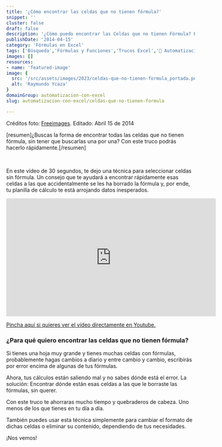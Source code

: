 ```yaml
---
title: '¿Cómo encontrar las celdas que no tienen fórmula?'
snippet: ''
cluster: false
draft: false 
description: '¿Cómo puedo encontrar las Celdas que no tienen Fórmula? En esta vídeo de 30 segundos te cuento cómo puedes hacerlo.'
publishDate: '2014-04-15'
category: 'Fórmulas en Excel'
tags: ['Búsqueda','Fórmulas y Funciones','Trucos Excel','🤖 Automatización con Excel']
images: []
resources: 
- name: 'featured-image'
image: {
  src: '/src/assets/images/2023/celdas-que-no-tienen-formula_portada.png',
  alt: 'Raymundo Ycaza'
}
domainGroup: automatizacion-con-excel
slug: automatizacion-con-excel/celdas-que-no-tienen-formula

---
```


Créditos foto: [Freeimages](http://www.freeimages.com/photo/298471 "Freeimages"). Editado: Abril 15 de 2014

\[resumen\]¿Buscas la forma de encontrar todas las celdas que no tienen fórmula, sin tener que buscarlas una por una? Con este truco podrás hacerlo rápidamente.\[/resumen\]

 

En este vídeo de 30 segundos, te dejo una técnica para seleccionar celdas sin fórmula. Un consejo que te ayudará a encontrar rápidamente esas celdas a las que accidentalmente se les ha borrado la fórmula y, por ende, tu planilla de cálculo te está arrojando datos inesperados.

<iframe src="http://www.youtube.com/embed/RwVnyT52xh4" height="315" width="560" allowfullscreen frameborder="0"></iframe>

[Pincha aquí si quieres ver el vídeo directamente en Youtube.](https://www.youtube.com/watch?v=RwVnyT52xh4 "Seleccionar las celdas sin fórmula")

### ¿Para qué quiero encontrar las celdas que no tienen fórmula?

Si tienes una hoja muy grande y tienes muchas celdas con fórmulas, probablemente hagas cambios a diario y entre cambio y cambio, escribirás por error encima de algunas de tus fórmulas.

Ahora, tus cálculos están saliendo mal y no sabes dónde está el error. La solución: Encontrar dónde están esas celdas a las que le borraste las fórmulas, sin querer.

Con este truco te ahorraras mucho tiempo y quebraderos de cabeza. Uno menos de los que tienes en tu día a día.

También puedes usar esta técnica simplemente para cambiar el formato de dichas celdas o eliminar su contenido, dependiendo de tus necesidades.

¡Nos vemos!
